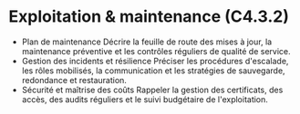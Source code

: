 # Exploitation & maintenance (C4.3.2)

- Plan de maintenance
  Décrire la feuille de route des mises à jour, la maintenance préventive et les contrôles réguliers de qualité de service.
- Gestion des incidents et résilience
  Préciser les procédures d'escalade, les rôles mobilisés, la communication et les stratégies de sauvegarde, redondance et restauration.
- Sécurité et maîtrise des coûts
  Rappeler la gestion des certificats, des accès, des audits réguliers et le suivi budgétaire de l'exploitation.
